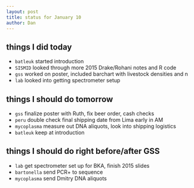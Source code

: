 ```yaml
---
layout: post
title: status for January 10
author: Dan
---
```


## things I did today
* `batleuk` started introduction
* `SISMID` looked through more 2015 Drake/Rohani notes and R code
* `gss` worked on poster, included barchart with livestock densities and n
* `lab` looked into getting spectrometer setup

## things I should do tomorrow
* `gss` finalize poster with Ruth, fix beer order, cash checks
* `peru` double check final shipping date from Lima early in AM
* `mycoplasma` measure out DNA aliquots, look into shipping logistics
* `batleuk` keep at introduction

## things I should do right before/after GSS
* `lab` get spectrometer set up for BKA, finish 2015 slides
* `bartonella` send PCR+ to sequence
* `mycoplasma` send Dmitry DNA aliquots

<i class='fa fa-code' style='color:pink'> </i>
